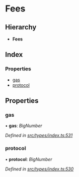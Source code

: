 # Fees

## Hierarchy

* **Fees**

## Index

### Properties

* [gas](fees.md#gas)
* [protocol](fees.md#protocol)

## Properties

### gas

• **gas**: _BigNumber_

_Defined in_ [_src/types/index.ts:531_](https://github.com/PolymathNetwork/polymesh-sdk/blob/a0872cf4/src/types/index.ts#L531)

### protocol

• **protocol**: _BigNumber_

_Defined in_ [_src/types/index.ts:530_](https://github.com/PolymathNetwork/polymesh-sdk/blob/a0872cf4/src/types/index.ts#L530)

